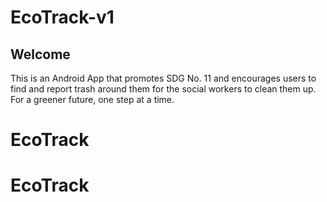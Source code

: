 # EcoTrack-v1
## Welcome
This is an Android App that promotes SDG No. 11 and encourages users to find and report trash around them for the social workers to clean them up.</br> For a greener future, one step at a time.
# EcoTrack
# EcoTrack
